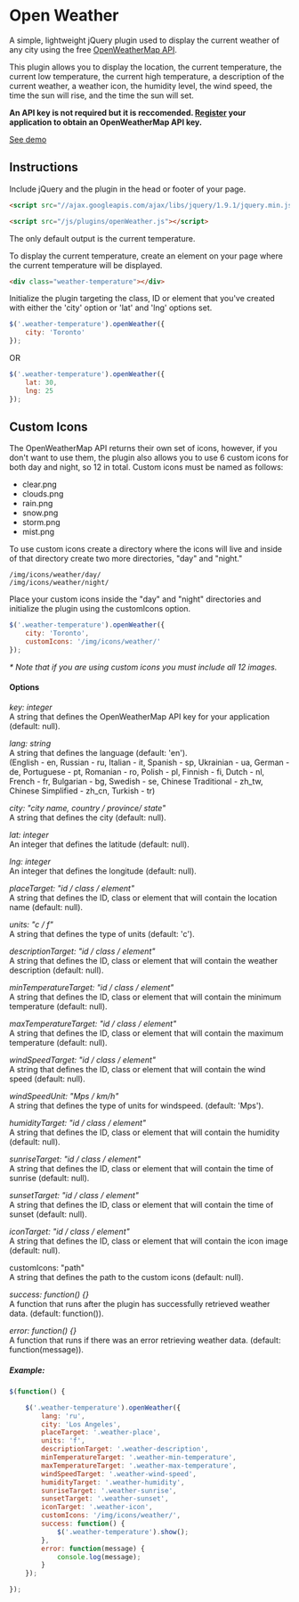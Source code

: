 # Open Weather

A simple, lightweight jQuery plugin used to display the current weather of any city using the free <a href="http://openweathermap.org/api" target="_blank">OpenWeatherMap API</a>.

This plugin allows you to display the location, the current temperature, the current low temperature, the current high temperature, a description of the current weather, a weather icon, the humidity level, the wind speed, the time the sun will rise, and the time the sun will set.

<strong>An API key is not required but it is reccomended. <a href="http://openweathermap.org/login">Register</a> your application to obtain an OpenWeatherMap API key.</strong>

<a href="http://michael-lynch.github.io/open-weather/" target="_blank">See demo</a>

## Instructions

Include jQuery and the plugin in the head or footer of your page.

```html
<script src="//ajax.googleapis.com/ajax/libs/jquery/1.9.1/jquery.min.js"></script>

<script src="/js/plugins/openWeather.js"></script>
```

The only default output is the current temperature.

To display the current temperature, create an element on your page where the current temperature will be displayed.

```html
<div class="weather-temperature"></div>
```

Initialize the plugin targeting the class, ID or element that you've created with either the 'city' option or 'lat' and 'lng' options set.

```js
$('.weather-temperature').openWeather({
	city: 'Toronto'
});
```

OR

```js
$('.weather-temperature').openWeather({
	lat: 30,
	lng: 25
});
```

## Custom Icons

The OpenWeatherMap API returns their own set of icons, however, if you don't want to use them, the plugin also allows you to use 6 custom icons for both day and night, so 12 in total. Custom icons must be named as follows:

<ul>
	<li>clear.png</li>
	<li>clouds.png</li>
	<li>rain.png</li>
	<li>snow.png</li>
	<li>storm.png</li>
	<li>mist.png</li>
</ul>

To use custom icons create a directory where the icons will live and inside of that directory create two more directories, "day" and "night."

	/img/icons/weather/day/
	/img/icons/weather/night/

Place your custom icons inside the "day" and "night" directories and initialize the plugin using the customIcons option.

```js
$('.weather-temperature').openWeather({
	city: 'Toronto',
	customIcons: '/img/icons/weather/'
});
```

<em>* Note that if you are using custom icons you must include all 12 images.</em>

#### Options

<p><em>key: integer</em>
<br />A string that defines the OpenWeatherMap API key for your application (default: null).
</p>

<p><em>lang: string</em>
<br />A string that defines the language (default: 'en').
<br />(English - en, Russian - ru, Italian - it, Spanish - sp, Ukrainian - ua, German - de, Portuguese - pt, Romanian - ro, Polish - pl, Finnish - fi, Dutch - nl, French - fr, Bulgarian - bg, Swedish - se, Chinese Traditional - zh_tw, Chinese Simplified - zh_cn, Turkish - tr)
</p>

<p><em>city: "city name, country / province/ state"</em>
<br />A string that defines the city (default: null).
</p>

<p><em>lat: integer</em>
<br />An integer that defines the latitude (default: null).
</p>

<p><em>lng: integer</em>
<br />An integer that defines the longitude (default: null).
</p>

<p><em>placeTarget: "id / class / element"</em>
<br />A string that defines the ID, class or element that will contain the location name (default: null).
</p>

<p><em>units: "c / f"</em>
<br />A string that defines the type of units (default: 'c').
</p>

<p><em>descriptionTarget: "id / class / element"</em>
<br />A string that defines the ID, class or element that will contain the weather description (default: null).
</p>

<p><em>minTemperatureTarget: "id / class / element"</em>
<br />A string that defines the ID, class or element that will contain the minimum temperature (default: null).
</p>

<p><em>maxTemperatureTarget: "id / class / element"</em>
<br />A string that defines the ID, class or element that will contain the maximum temperature (default: null).
</p>

<p><em>windSpeedTarget: "id / class / element"</em>
<br />A string that defines the ID, class or element that will contain the wind speed (default: null).
</p>

<p><em>windSpeedUnit: "Mps / km/h"</em>
<br />A string that defines the type of units for windspeed. (default: 'Mps').
</p>

<p><em>humidityTarget: "id / class / element"</em>
<br />A string that defines the ID, class or element that will contain the humidity (default: null).
</p>

<p><em>sunriseTarget: "id / class / element"</em>
<br />A string that defines the ID, class or element that will contain the time of sunrise (default: null).
</p>

<p><em>sunsetTarget: "id / class / element"</em>
<br />A string that defines the ID, class or element that will contain the time of sunset (default: null).
</p>

<p><em>iconTarget: "id / class / element"</em>
<br />A string that defines the ID, class or element that will contain the icon image (default: null).
</p>

<p>customIcons: "path"</em>
<br />A string that defines the path to the custom icons (default: null).
</p>

<p><em>success: function() {}</em>
<br />A function that runs after the plugin has successfully retrieved weather data. (default: function()).
</p>

<p><em>error: function() {}</em>
<br />A function that runs if there was an error retrieving weather data. (default: function(message)).
</p>

##### Example:

```js
$(function() {

	$('.weather-temperature').openWeather({
		lang: 'ru',
		city: 'Los Angeles',
		placeTarget: '.weather-place',
		units: 'f',
		descriptionTarget: '.weather-description',
		minTemperatureTarget: '.weather-min-temperature',
		maxTemperatureTarget: '.weather-max-temperature',
		windSpeedTarget: '.weather-wind-speed',
		humidityTarget: '.weather-humidity',
		sunriseTarget: '.weather-sunrise',
		sunsetTarget: '.weather-sunset',
		iconTarget: '.weather-icon',
		customIcons: '/img/icons/weather/',
		success: function() {
			$('.weather-temperature').show();
		},
		error: function(message) {
			console.log(message);
		}
	});

});
```
